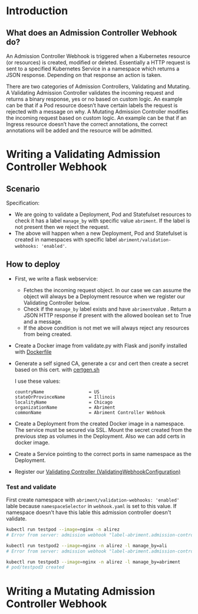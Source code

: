 # Introduction

## What does an Admission Controller Webhook do?

An Admission Controller Webhook is triggered when a Kubernetes resource (or resources) is created, modified or deleted. Essentially a HTTP request is sent to a specified Kubernetes Service in a namespace which returns a JSON response. Depending on that response an action is taken.

There are two categories of Admission Controllers, Validating and Mutating. A Validating Admission Controller validates the incoming request and returns a binary response, yes or no based on custom logic. An example can be that if a Pod resource doesn’t have certain labels the request is rejected with a message on why. A Mutating Admission Controller modifies the incoming request based on custom logic. An example can be that if an Ingress resource doesn’t have the correct annotations, the correct annotations will be added and the resource will be admitted.

# Writing a Validating Admission Controller Webhook

## Scenario

Specification:

- We are going to validate a Deployment, Pod and Statefulset resources to check it has a label `manage_by` with specific value `abriment`. If the label is not present then we reject the request.
- The above will happen when a new Deployment, Pod and Statefulset is created in namespaces with specific label `abriment/validation-webhooks: 'enabled'`.

## How to deploy

- First, we write a flask webservice:
    - Fetches the incoming request object. In our case we can assume the object will always be a Deployment resource when we register our Validating Controller below.
    - Check if the `manage_by` label exists and have `abriment`value . Return a JSON HTTP response if present with the allowed boolean set to True and a message.
    - If the above condition is not met we will always reject any resources from being created.

- Create a Docker image from validate.py with Flask and jsonify installed with [Dockerfile](./Dockerfile)

- Generate a self signed CA, generate a csr and cert then create a secret based on this cert. with [certgen.sh](./certgen.sh)

    I use these values:

    ```
    countryName                 = US
    stateOrProvinceName         = Illinois
    localityName                = Chicago
    organizationName            = Abriment
    commonName                  = Abriment Controller Webhook
    ```

- Create a Deployment from the created Docker image in a namespace. The service must be secured via SSL. Mount the secret created from the previous step as volumes in the Deployment. Also we can add certs in docker image.

- Create a Service pointing to the correct ports in same namespace as the Deployment.

- Register our [Validating Controller (ValidatingWebhookConfiguration)](./webhook.yaml)


### Test and validate

First create namespace with `abriment/validation-webhooks: 'enabled'` lable because `namespaceSelector` in `webhook.yaml` is set to this value. If namespace doesn't have this lable this admission controller doesn't validate.

```bash
kubectl run testpod --image=nginx -n alirez
# Error from server: admission webhook "label-abriment.admission-controller.svc" denied the request: No labels exist. A manage_by label is required

kubectl run testpod2 --image=nginx -n alirez -l manage_by=ali
# Error from server: admission webhook "label-abriment.admission-controller.svc" denied the request: Wrong value for manage_by label

kubectl run testpod3 --image=nginx -n alirez -l manage_by=abriment
# pod/testpod3 created
```


# Writing a Mutating Admission Controller Webhook